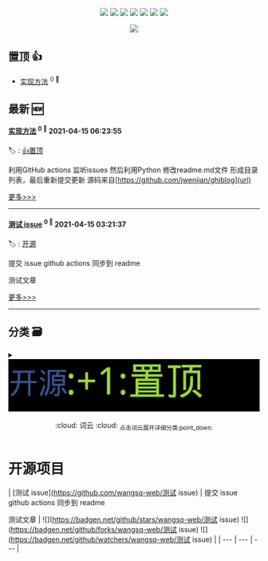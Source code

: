 

<p align='center'>
    <img src="https://badgen.net/badge/labels/12"/>
    <img src="https://badgen.net/github/issues/wangsq-web/ghiblog"/>
    <img src="https://badgen.net/badge/last-commit/2021-04-15 06:28:32"/>
    <img src="https://badgen.net/github/forks/wangsq-web/ghiblog"/>
    <img src="https://badgen.net/github/stars/wangsq-web/ghiblog"/>
    <img src="https://badgen.net/github/watchers/wangsq-web/ghiblog"/>
    <img src="https://badgen.net/github/release/wangsq-web/ghiblog"/>
</p>

<p align='center'>
    <a href="https://github.com/jwenjian/visitor-count-badge">
        <img src="https://visitor-badge.glitch.me/badge?page_id=jwenjian.ghiblog"/>
    </a>
</p>


## 置顶 :thumbsup: 
- [实现方法](https://github.com/wangsq-web/wangsq-web/issues/2)  <sup>0 :speech_balloon:</sup>  	 
## 最新 :new: 

#### [实现方法](https://github.com/wangsq-web/wangsq-web/issues/2) <sup>0 :speech_balloon:</sup> 	 2021-04-15 06:23:55

:label: : [:+1:置顶](https://github.com/wangsq-web/ghiblog/labels/%3A%2B1%3A%E7%BD%AE%E9%A1%B6)

利用GitHub actions 监听issues 然后利用Python 修改readme.md文件 形成目录列表，最后重新提交更新 源码来自[https://github.com/jwenjian/ghiblog](url)

[更多>>>](https://github.com/wangsq-web/wangsq-web/issues/2)

---


#### [测试 issue](https://github.com/wangsq-web/wangsq-web/issues/1) <sup>0 :speech_balloon:</sup> 	 2021-04-15 03:21:37

:label: : [开源](https://github.com/wangsq-web/ghiblog/labels/%E5%BC%80%E6%BA%90)

提交 issue github actions 同步到 readme

测试文章

[更多>>>](https://github.com/wangsq-web/wangsq-web/issues/1)

---


## 分类  :card_file_box: 

<details>
    <summary>
        <img src="assets/wordcloud.png" title="词云, 点击展开详细分类" alt="词云， 点击展开详细分类">
        <p align="center">:cloud: 词云 :cloud: <sub>点击词云展开详细分类:point_down: </sub></p>
    </summary>


<details>
<summary>:+1:置顶	<sup>1:newspaper:</sup></summary>

- [实现方法](https://github.com/wangsq-web/wangsq-web/issues/2)  <sup>0 :speech_balloon:</sup>  	 


</details>

<details>
<summary>:framed_picture:封面	<sup>0:newspaper:</sup></summary>



</details>

<details>
<summary>bug	<sup>0:newspaper:</sup></summary>



</details>

<details>
<summary>documentation	<sup>0:newspaper:</sup></summary>



</details>

<details>
<summary>duplicate	<sup>0:newspaper:</sup></summary>



</details>

<details>
<summary>enhancement	<sup>0:newspaper:</sup></summary>



</details>

<details>
<summary>good first issue	<sup>0:newspaper:</sup></summary>



</details>

<details>
<summary>help wanted	<sup>0:newspaper:</sup></summary>



</details>

<details>
<summary>invalid	<sup>0:newspaper:</sup></summary>



</details>

<details>
<summary>question	<sup>0:newspaper:</sup></summary>



</details>

<details>
<summary>wontfix	<sup>0:newspaper:</sup></summary>



</details>

<details>
<summary>开源	<sup>1:newspaper:</sup></summary>

- [测试 issue](https://github.com/wangsq-web/wangsq-web/issues/1)  <sup>0 :speech_balloon:</sup>  	 


</details>


</details>    

# 开源项目


| [测试 issue](https://github.com/wangsq-web/测试 issue) | 提交 issue github actions 同步到 readme

测试文章 | ![](https://badgen.net/github/stars/wangsq-web/测试 issue) ![](https://badgen.net/github/forks/wangsq-web/测试 issue) ![](https://badgen.net/github/watchers/wangsq-web/测试 issue) |
| --- | --- | --- |

